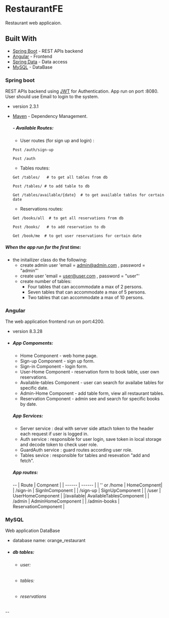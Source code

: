# RestaurantFE

Restaurant web applicaion.
## Built With
- [Spring Boot](https://spring.io/projects/spring-boot) - REST APIs backend
- [Angular](https://angular.io) - Frontend 
- [Spring Data](https://spring.io/projects/spring-data) - Data access
- [MySQL](https://www.mysql.com) - DataBase
  

### Spring boot
REST APIs backend using [JWT](https://jwt.io) for Authentication. App run on port :8080.
User should use Email to login to the system.
  - version 2.3.1
  - [Maven](https://maven.apache.org/) - Dependency Management.
    ##### - Available Routes:
    - User routes (for sign up and login) :
    ```
    Post /auth/sign-up  
    ```
    ```
    Post /auth  
    ```
    - Tables routes:
    ```
    Get /tables/   # to get all tables from db
    ```

    ```
    Post /tables/ # to add table to db 
    ```

    ```
    Get /tables/available/{date}  # to get available tables for certain date
    ```
            
    - Reservations routes:
    ```
    Get /books/all  # to get all reservations from db 
    ```

    ```
    Post /books/   # to add reservation to db 
    ```

    ```
    Get /book/me  # to get user reservations for certain date
    ```


##### When the app run for the first time:
- the initailizer class do the following:
  - create admin user 'email = admin@admin.com , password = "admin"'
  - create user 'email = user@user.com , password = "user"'
  - create number of tables:
    - Four tables that can accommodate a max of 2 persons.
    - Seven tables that can accommodate a max of 5 persons.
    - Two tables that can accommodate a max of 10 persons.


### Angular
The web application frontend run on port:4200.
  - version 8.3.28
  - 
    ##### App Compoments:
    
    - Home Component - web home page.
    - Sign-up Component - sign up form.
    - Sign-in Component - login form.
    - User-Home Component - reservation form to book table, user own reservations.
    - Available-tables Component - user can search for availabe tables for specific date.
    - Admin-Home Component - add table form, view all restaurant tables.
    - Reservation Component - admin see and search for specific books by date.
    
    ##### App Services:
    
    - Server service : deal with server side attach token to the header each request if user is logged in.
    - Auth service : responsible for user login, save token in local storage and decode token to check user role.
    - GuardAuth service : guard routes according user role.
    - Tables sevice : responsible for tables and resevation "add and fetch".
    
    ##### App routes:
    --
    | Route | Compnent |
    | ------ | ------ |
    | '' or /home | HomeCompnent|
    | /sign-in   | SignInComponent |
    | /sign-up  | SignUpComponent |
    | /user  | UserHomeComponent |
    |/available| AvailableTablesComponent |
    | /admin  | AdminHomeComponent |
    | /admin-books | ReservationComponent |


### MySQL

Web application DataBase
- database name: orange_restaurant
-  ##### db tables:
    - ###### user:
     
    - ###### tables:
     
    - ###### reservations
--    
